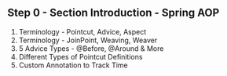 ## Step 0 - Section Introduction - Spring AOP

1. Terminology - Pointcut, Advice, Aspect
2. Terminology - JoinPoint, Weaving, Weaver	
3. 5 Advice Types - @Before, @Around & More
4. Different Types of Pointcut Definitions
5. Custom Annotation to Track Time